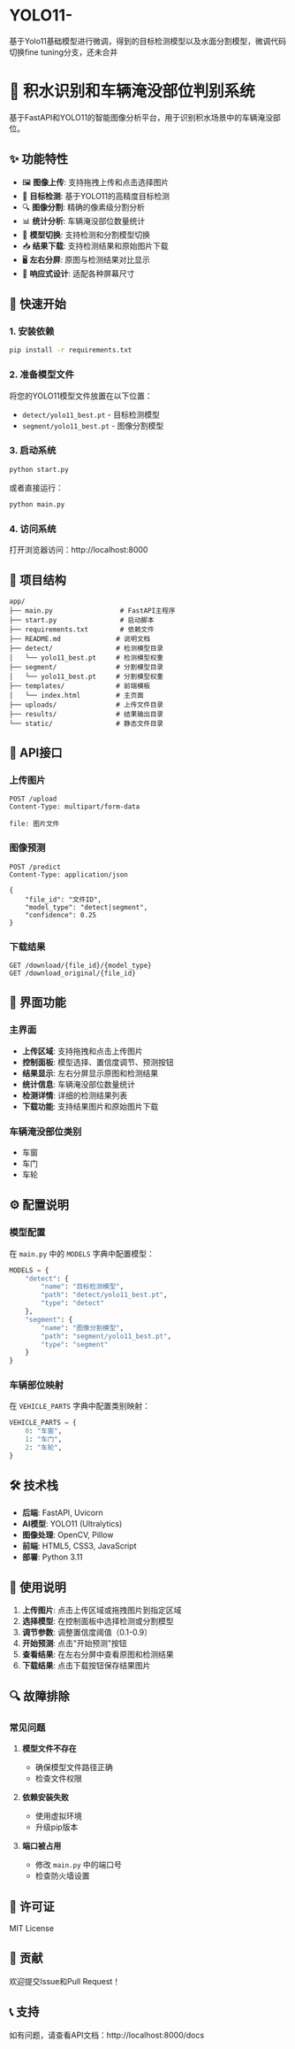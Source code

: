 # YOLO11-
基于Yolo11基础模型进行微调，得到的目标检测模型以及水面分割模型，微调代码切换fine tuning分支，还未合并


# 🌊 积水识别和车辆淹没部位判别系统

基于FastAPI和YOLO11的智能图像分析平台，用于识别积水场景中的车辆淹没部位。

## ✨ 功能特性

- 🖼️ **图像上传**: 支持拖拽上传和点击选择图片
- 🎯 **目标检测**: 基于YOLO11的高精度目标检测
- 🔍 **图像分割**: 精确的像素级分割分析
- 📊 **统计分析**: 车辆淹没部位数量统计
- 🔄 **模型切换**: 支持检测和分割模型切换
- 📥 **结果下载**: 支持检测结果和原始图片下载
- 🖥️ **左右分屏**: 原图与检测结果对比显示
- 📱 **响应式设计**: 适配各种屏幕尺寸

## 🚀 快速开始

### 1. 安装依赖

```bash
pip install -r requirements.txt
```

### 2. 准备模型文件

将您的YOLO11模型文件放置在以下位置：
- `detect/yolo11_best.pt` - 目标检测模型
- `segment/yolo11_best.pt` - 图像分割模型

### 3. 启动系统

```bash
python start.py
```

或者直接运行：

```bash
python main.py
```

### 4. 访问系统

打开浏览器访问：http://localhost:8000

## 📁 项目结构

```
app/
├── main.py                 # FastAPI主程序
├── start.py                # 启动脚本
├── requirements.txt        # 依赖文件
├── README.md              # 说明文档
├── detect/                # 检测模型目录
│   └── yolo11_best.pt     # 检测模型权重
├── segment/               # 分割模型目录
│   └── yolo11_best.pt     # 分割模型权重
├── templates/             # 前端模板
│   └── index.html         # 主页面
├── uploads/               # 上传文件目录
├── results/               # 结果输出目录
└── static/                # 静态文件目录
```

## 🔧 API接口

### 上传图片
```http
POST /upload
Content-Type: multipart/form-data

file: 图片文件
```

### 图像预测
```http
POST /predict
Content-Type: application/json

{
    "file_id": "文件ID",
    "model_type": "detect|segment",
    "confidence": 0.25
}
```

### 下载结果
```http
GET /download/{file_id}/{model_type}
GET /download_original/{file_id}
```

## 🎨 界面功能

### 主界面
- **上传区域**: 支持拖拽和点击上传图片
- **控制面板**: 模型选择、置信度调节、预测按钮
- **结果显示**: 左右分屏显示原图和检测结果
- **统计信息**: 车辆淹没部位数量统计
- **检测详情**: 详细的检测结果列表
- **下载功能**: 支持结果图片和原始图片下载

### 车辆淹没部位类别
- 车窗
- 车门  
- 车轮

## ⚙️ 配置说明

### 模型配置
在 `main.py` 中的 `MODELS` 字典中配置模型：

```python
MODELS = {
    "detect": {
        "name": "目标检测模型",
        "path": "detect/yolo11_best.pt",
        "type": "detect"
    },
    "segment": {
        "name": "图像分割模型", 
        "path": "segment/yolo11_best.pt",
        "type": "segment"
    }
}
```

### 车辆部位映射
在 `VEHICLE_PARTS` 字典中配置类别映射：

```python
VEHICLE_PARTS = {
    0: "车窗",
    1: "车门",
    2: "车轮",
}
```

## 🛠️ 技术栈

- **后端**: FastAPI, Uvicorn
- **AI模型**: YOLO11 (Ultralytics)
- **图像处理**: OpenCV, Pillow
- **前端**: HTML5, CSS3, JavaScript
- **部署**: Python 3.11

## 📝 使用说明

1. **上传图片**: 点击上传区域或拖拽图片到指定区域
2. **选择模型**: 在控制面板中选择检测或分割模型
3. **调节参数**: 调整置信度阈值（0.1-0.9）
4. **开始预测**: 点击"开始预测"按钮
5. **查看结果**: 在左右分屏中查看原图和检测结果
6. **下载结果**: 点击下载按钮保存结果图片

## 🔍 故障排除

### 常见问题

1. **模型文件不存在**
   - 确保模型文件路径正确
   - 检查文件权限

2. **依赖安装失败**
   - 使用虚拟环境
   - 升级pip版本

3. **端口被占用**
   - 修改 `main.py` 中的端口号
   - 检查防火墙设置

## 📄 许可证

MIT License

## 🤝 贡献

欢迎提交Issue和Pull Request！

## 📞 支持

如有问题，请查看API文档：http://localhost:8000/docs
